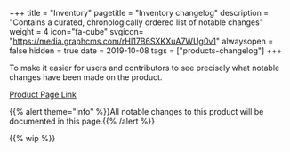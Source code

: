 +++
title = "Inventory"
pagetitle = "Inventory changelog"
description = "Contains a curated, chronologically ordered list of notable changes"
weight = 4
icon="fa-cube"
svgicon= "https://media.graphcms.com/rHI17B6SXKXuA7WUg0v1"
alwaysopen = false
hidden = true
date = 2019-10-08
tags = ["products-changelog"]
+++

To make it easier for users and contributors to see precisely what notable changes have been made on the product.

[Product Page Link](https://www.travelgatex.com/products/inventory)

{{% alert theme="info" %}}All notable changes to this product will be documented in this page.{{% /alert %}}

{{% wip %}}
